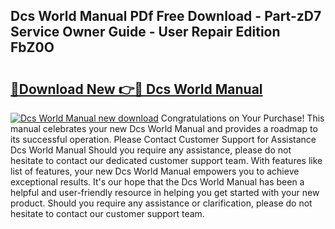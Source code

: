 ## Dcs World Manual PDf Free Download - Part-zD7 Service Owner Guide - User Repair Edition FbZ0O

# <h2><a href="http://bc45251.oget.top/?id=Dcs+World+Manual">🔗Download New 👉🔴 Dcs World Manual</a></h2>

[![Dcs World Manual new download](https://i.imgur.com/5g1atiW.png)](http://bc45251.oget.top/?id=Dcs+World+Manual)
Congratulations on Your Purchase! This manual celebrates your new Dcs World Manual and provides a roadmap to its successful operation. Please Contact Customer Support for Assistance Dcs World Manual Should you require any assistance, please do not hesitate to contact our dedicated customer support team. With features like list of features, your new Dcs World Manual empowers you to achieve exceptional results. It's our hope that the Dcs World Manual has been a helpful and user-friendly resource in helping you get started with your new product. Should you require any assistance or clarification, please do not hesitate to contact our customer support team.

